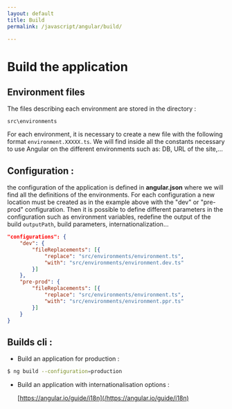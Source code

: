 ```yaml
---
layout: default
title: Build
permalink: /javascript/angular/build/

---
```


# Build the application

## Environment files

The files describing each environment are stored in the directory :

```
src\environments
```

For each environment, it is necessary to create a new file with the following format `environment.XXXXX.ts`. We will find inside all the constants necessary to use Angular on the different environments such as: DB, URL of the site,...

## Configuration :

the configuration of the application is defined in **angular.json** where we will find all the definitions of the environments. For each configuration a new location must be created as in the example above with the "dev" or "pre-prod" configuration. Then it is possible to define different parameters in the configuration such as environment variables, redefine the output of the build `outputPath`, build parameters, internationalization...

```json
"configurations": {
	"dev": {
		"fileReplacements": [{
			"replace": "src/environments/environment.ts",
			"with": "src/environments/environment.dev.ts"
		}]
	},
	"pre-prod": {
		"fileReplacements": [{
			"replace": "src/environments/environment.ts",
			"with": "src/environments/environment.ppr.ts"
		}]
	}
}
```

## Builds cli :

- Build an application for production :

```bash
$ ng build --configuration=production
```

- Build an application with internationalisation options :

  [https://angular.io/guide/i18n](/https://angular.io/guide/i18n)
